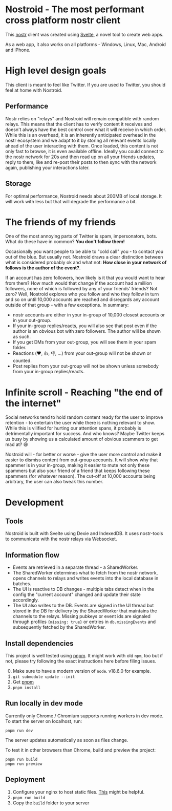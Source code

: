 # Nostroid - The most performant cross platform nostr client

This [nostr](https://github.com/nostr-protocol/nostr) client was created using
[Svelte](https://github.com/sveltejs/svelte), a novel tool to create web apps.

As a web app, it also works on all platforms - Windows, Linux, Mac, Android and
iPhone.

# High level design goals

This client is meant to feel like Twitter. If you are used to Twitter, you
should feel at home with Nostroid.

## Performance

Nostr relies on "relays" and Nostroid will remain compatible with random
relays. This means that the client has to verify content it receives and doesn't
always have the best control over what it will receive in which order. While
this is an overhead, it is an inherently anticipated overhead in the nostr
ecosystem and we adapt to it by storing all relevant events locally ahead of the
user interacting with them. Once loaded, this content is not only fast to
browse, it is even available offline. Ideally you could connect to the nostr
network for 20s and then read up on all your friends updates, reply to them,
like and re-post their posts to then sync with the network again, publishing
your interactions later.

## Storage

For optimal performance, Nostroid needs about 200MB of local storage. It will
work with less but that will degrade the performance a bit.

# The friends of my friends

One of the most annoying parts of Twitter is spam, impersonators, bots. What do
these have in common? **You don't follow them!**

Occasionally you want people to be able to "cold call" you - to contact you out
of the blue. But usually not. Nostroid draws a clear distinction between what is
considered probably ok and what not: **How close in your network of follows is
the author of the event?**. 

If an account has zero followers, how likely is it that you would want to hear
from them? How much would that change if the account had a million followers,
none of which is followed by any of your friends' friends? Not zero? Well,
Nostroid explores who you follow and who they follow in turn and so on until
10,000 accounts are reached and disregards any account outside of that group -
with a few exceptions. In summary:

* nostr accounts are either in your in-group of 10,000 closest accounts or in
  your out-group.
* If your in-group replies/reacts, you will also see that post even if the author
  is an obvious bot with zero followers. The author will be shown as such.
* If you get DMs from your out-group, you will see them in your spam folder.
* Reactions (:heart:, :+1:, :-1:, ...) from your out-group will not be shown or
  counted.
* Post replies from your out-group will not be shown unless somebody from your
  in-group replies/reacts.

# Infinite scroll - Reaching "the end of the internet"

Social networks tend to hold random content ready for the user to improve
retention - to entertain the user while there is nothing relevant to show. While
this is vilified for hurting our attention spans, it probably is detrimentally
important for success. And who knows? Maybe Twitter keeps us busy by showing us
a calculated amount of obvious scammers to get mad at? :laughing:

Nostroid will - for better or worse - give the user more control and make it
easier to dismiss content from out-group accounts. It will show why that spammer
is in your in-group, making it easier to mute not only these spammers but also
your friend of a friend that keeps following these spammers (for whatever
reason). The cut-off at 10,000 accounts being arbitrary, the user can also tweak
this number.

# Development

## Tools

Nostroid is built with Svelte using Dexie and IndexedDB. It uses nostr-tools to
communicate with the nostr relays via Websocket.

## Information flow

* Events are retrieved in a separate thread - a SharedWorker.
* The SharedWorker determines what to fetch from the nostr network, opens
  channels to relays and writes events into the local database in batches.
* The UI is reactive to DB changes - multiple tabs detect when in the config the
  "current account" changed and update their state accordingly.
* The UI also writes to the DB. Events are signed in the UI thread but stored in
  the DB for delivery by the SharedWorker that maintains the channels to the
  relays. Missing pubkeys or event ids are signaled through profiles
  `{missing: true}` or entries in `db.missingEvents` and subsequently fetched by
  the SharedWorker.

## Install dependencies

This project is well tested using [pnpm](https://pnpm.io/). It might work with
old `npm`, too but if not, please try following the exact instructions here
before filing issues.

0. Make sure to have a modern version of `node`. v18.6.0 for example.
1. `git submodule update --init`
2. Get [pnpm](https://pnpm.io/)
3. `pnpm install`

## Run locally in dev mode

Currently only Chrome / Chromium supports running workers in dev mode. To start
the server on localhost, run:

```
pnpm run dev
```

The server updates automatically as soon as files change.

To test it in other browsers than Chrome, build and preview the project:

```
pnpm run build
pnpm run preview
```

## Deployment

1. Configure your nginx to host static files.
   [This](https://vite-plugin-pwa.netlify.app/deployment/nginx.html) might be
   helpful.
2. `pnpm run build`
3. Copy the `build` folder to your server
